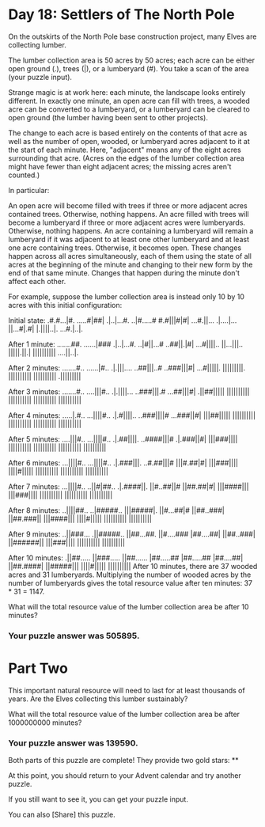 #  Day 18: Settlers of The North Pole 
On the outskirts of the North Pole base construction project, many Elves are collecting lumber.

The lumber collection area is 50 acres by 50 acres; each acre can be either open ground (.), trees (|), or a lumberyard (#). You take a scan of the area (your puzzle input).

Strange magic is at work here: each minute, the landscape looks entirely different. In exactly one minute, an open acre can fill with trees, a wooded acre can be converted to a lumberyard, or a lumberyard can be cleared to open ground (the lumber having been sent to other projects).

The change to each acre is based entirely on the contents of that acre as well as the number of open, wooded, or lumberyard acres adjacent to it at the start of each minute. Here, "adjacent" means any of the eight acres surrounding that acre. (Acres on the edges of the lumber collection area might have fewer than eight adjacent acres; the missing acres aren't counted.)

In particular:

An open acre will become filled with trees if three or more adjacent acres contained trees. Otherwise, nothing happens.
An acre filled with trees will become a lumberyard if three or more adjacent acres were lumberyards. Otherwise, nothing happens.
An acre containing a lumberyard will remain a lumberyard if it was adjacent to at least one other lumberyard and at least one acre containing trees. Otherwise, it becomes open.
These changes happen across all acres simultaneously, each of them using the state of all acres at the beginning of the minute and changing to their new form by the end of that same minute. Changes that happen during the minute don't affect each other.

For example, suppose the lumber collection area is instead only 10 by 10 acres with this initial configuration:

Initial state:
.#.#...|#.
.....#|##|
.|..|...#.
..|#.....#
#.#|||#|#|
...#.||...
.|....|...
||...#|.#|
|.||||..|.
...#.|..|.

After 1 minute:
.......##.
......|###
.|..|...#.
..|#||...#
..##||.|#|
...#||||..
||...|||..
|||||.||.|
||||||||||
....||..|.

After 2 minutes:
.......#..
......|#..
.|.|||....
..##|||..#
..###|||#|
...#|||||.
|||||||||.
||||||||||
||||||||||
.|||||||||

After 3 minutes:
.......#..
....|||#..
.|.||||...
..###|||.#
...##|||#|
.||##|||||
||||||||||
||||||||||
||||||||||
||||||||||

After 4 minutes:
.....|.#..
...||||#..
.|.#||||..
..###||||#
...###||#|
|||##|||||
||||||||||
||||||||||
||||||||||
||||||||||

After 5 minutes:
....|||#..
...||||#..
.|.##||||.
..####|||#
.|.###||#|
|||###||||
||||||||||
||||||||||
||||||||||
||||||||||

After 6 minutes:
...||||#..
...||||#..
.|.###|||.
..#.##|||#
|||#.##|#|
|||###||||
||||#|||||
||||||||||
||||||||||
||||||||||

After 7 minutes:
...||||#..
..||#|##..
.|.####||.
||#..##||#
||##.##|#|
|||####|||
|||###||||
||||||||||
||||||||||
||||||||||

After 8 minutes:
..||||##..
..|#####..
|||#####|.
||#...##|#
||##..###|
||##.###||
|||####|||
||||#|||||
||||||||||
||||||||||

After 9 minutes:
..||###...
.||#####..
||##...##.
||#....###
|##....##|
||##..###|
||######||
|||###||||
||||||||||
||||||||||

After 10 minutes:
.||##.....
||###.....
||##......
|##.....##
|##.....##
|##....##|
||##.####|
||#####|||
||||#|||||
||||||||||
After 10 minutes, there are 37 wooded acres and 31 lumberyards. Multiplying the number of wooded acres by the number of lumberyards gives the total resource value after ten minutes: 37 * 31 = 1147.

What will the total resource value of the lumber collection area be after 10 minutes?

### Your puzzle answer was 505895.

#  Part Two 
This important natural resource will need to last for at least thousands of years. Are the Elves collecting this lumber sustainably?

What will the total resource value of the lumber collection area be after 1000000000 minutes?

### Your puzzle answer was 139590.

Both parts of this puzzle are complete! They provide two gold stars: **

At this point, you should return to your Advent calendar and try another puzzle.

If you still want to see it, you can get your puzzle input.

You can also [Share] this puzzle.
